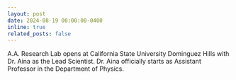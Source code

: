 ```yaml
---
layout: post
date: 2024-08-19 00:00:00-0400
inline: true
related_posts: false
---
```


A.A. Research Lab opens at California State University Dominguez Hills with Dr. Aina as the Lead Scientist. Dr. Aina officially starts as Assistant Professor in the Department of Physics.
